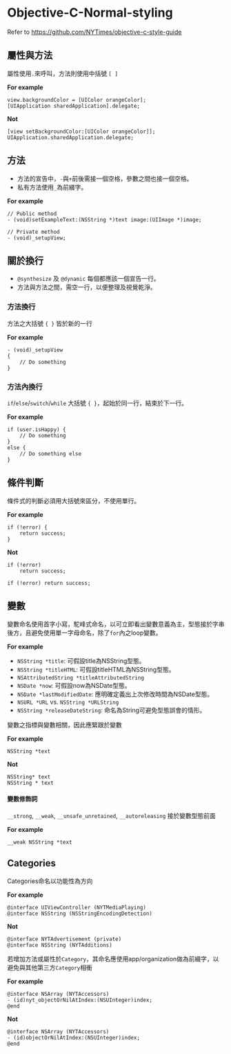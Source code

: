 # Objective-C-Normal-styling

Refer to https://github.com/NYTimes/objective-c-style-guide

## 屬性與方法

屬性使用`.`來呼叫，方法則使用中括號 `[ ]`

**For example**
```objc
view.backgroundColor = [UIColor orangeColor];
[UIApplication sharedApplication].delegate;
```

**Not**
```objc
[view setBackgroundColor:[UIColor orangeColor]];
UIApplication.sharedApplication.delegate;
```

## 方法

* 方法的宣告中，`-`與`+`前後需接一個空格，參數之間也接一個空格。
* 私有方法使用`_`為前綴字。

**For example**
```objc
// Public method
- (void)setExampleText:(NSString *)text image:(UIImage *)image;

// Private method
- (void)_setupView;
```

## 關於換行

* `@synthesize` 及 `@dynamic` 每個都應該一個宣告一行。
* 方法與方法之間，需空一行，以便整理及視覺乾淨。

### 方法換行

方法之大括號 `{ }` 皆於新的一行

**For example**
```objc
- (void)_setupView
{
    // Do something
}
```

### 方法內換行

`if`/`else`/`switch`/`while` 大括號 `{ }`，起始於同一行，結束於下一行。

**For example**
```objc
if (user.isHappy) {
    // Do something
}
else {
    // Do something else
}
```

## 條件判斷

條件式的判斷必須用大括號來區分，不使用單行。

**For example**
```objc
if (!error) {
    return success;
}
```

**Not**
```objc
if (!error)
    return success;
    
if (!error) return success;
```

## 變數

變數命名使用首字小寫，駝峰式命名，以可立即看出變數意義為主，型態接於字串後方，且避免使用單一字母命名，除了`for`內之loop變數。

**For example**
* `NSString *title`: 可假設title為NSString型態。
* `NSString *titleHTML`: 可假設titleHTML為NSString型態。
* `NSAttributedString *titleAttributedString`
* `NSDate *now`: 可假設now為NSDate型態。
* `NSDate *lastModifiedDate`: 應明確定義出上次修改時間為NSDate型態。
* `NSURL *URL` vs. `NSString *URLString`
* `NSString *releaseDateString`: 命名為String可避免型態誤會的情形。

變數之指標與變數相關，因此應緊跟於變數

**For example**
```objc
NSString *text
```

**Not**
```objc
NSString* text 
NSString * text
```

#### 變數修飾詞

`__strong`, `__weak`, `__unsafe_unretained`, `__autoreleasing` 接於變數型態前面

**For example**
```objc
__weak NSString *text
```

## Categories

Categories命名以功能性為方向

**For example**

```objc
@interface UIViewController (NYTMediaPlaying)
@interface NSString (NSStringEncodingDetection)
```

**Not**

```objc
@interface NYTAdvertisement (private)
@interface NSString (NYTAdditions)
```

若增加方法或屬性於`Category`，其命名應使用app/organization做為前綴字，以避免與其他第三方`Category`相衝

**For example**

```objc
@interface NSArray (NYTAccessors)
- (id)nyt_objectOrNilAtIndex:(NSUInteger)index;
@end
```

**Not**

```objc
@interface NSArray (NYTAccessors)
- (id)objectOrNilAtIndex:(NSUInteger)index;
@end
```

